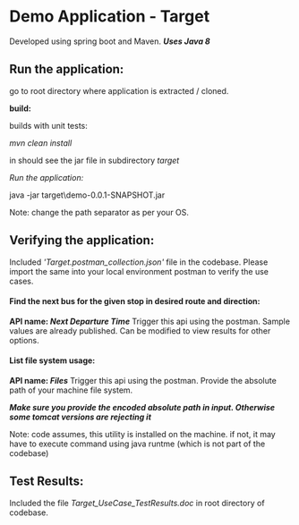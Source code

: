 # Demo Application - Target

Developed using spring boot and Maven. **_Uses Java 8_**

## Run the application:

go to root directory where application is extracted / cloned.

**build:**

builds with unit tests:
  
_mvn clean install_

in should see the jar file in subdirectory _target_

_Run the application:_

java -jar target\demo-0.0.1-SNAPSHOT.jar

Note: change the path separator as per your OS.

## Verifying the application:
Included _'Target.postman_collection.json'_ file in the codebase.
Please import the same into your local environment postman to verify the use cases.


#### Find the next bus for the given stop in desired route and direction:

**API name: _Next Departure Time_**
Trigger this api using the postman.
Sample values are already published. Can be modified to view results for other options.


#### List file system usage:

**API name: _Files_**
Trigger this api using the postman.
Provide the absolute path of your machine file system. 

**_Make sure you provide the encoded absolute path in input. Otherwise some tomcat versions are rejecting it_**



Note: code assumes, this utility is installed on the machine.
if not, it may have to execute command using java runtme (which is not part of the codebase)

## Test Results:

Included the file _Target_UseCase_TestResults.doc_ in root directory of codebase.